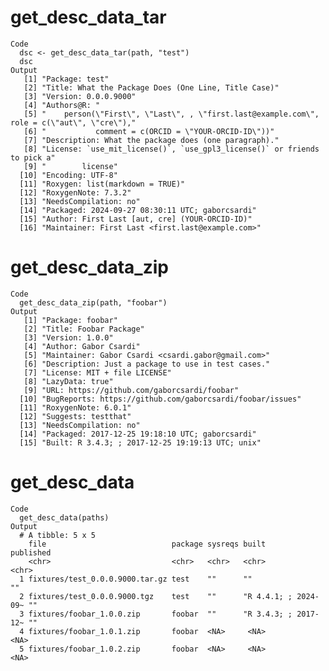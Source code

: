 # get_desc_data_tar

    Code
      dsc <- get_desc_data_tar(path, "test")
      dsc
    Output
       [1] "Package: test"                                                                            
       [2] "Title: What the Package Does (One Line, Title Case)"                                      
       [3] "Version: 0.0.0.9000"                                                                      
       [4] "Authors@R: "                                                                              
       [5] "    person(\"First\", \"Last\", , \"first.last@example.com\", role = c(\"aut\", \"cre\"),"
       [6] "           comment = c(ORCID = \"YOUR-ORCID-ID\"))"                                       
       [7] "Description: What the package does (one paragraph)."                                      
       [8] "License: `use_mit_license()`, `use_gpl3_license()` or friends to pick a"                  
       [9] "        license"                                                                          
      [10] "Encoding: UTF-8"                                                                          
      [11] "Roxygen: list(markdown = TRUE)"                                                           
      [12] "RoxygenNote: 7.3.2"                                                                       
      [13] "NeedsCompilation: no"                                                                     
      [14] "Packaged: 2024-09-27 08:30:11 UTC; gaborcsardi"                                           
      [15] "Author: First Last [aut, cre] (YOUR-ORCID-ID)"                                            
      [16] "Maintainer: First Last <first.last@example.com>"                                          

# get_desc_data_zip

    Code
      get_desc_data_zip(path, "foobar")
    Output
       [1] "Package: foobar"                                         
       [2] "Title: Foobar Package"                                   
       [3] "Version: 1.0.0"                                          
       [4] "Author: Gabor Csardi"                                    
       [5] "Maintainer: Gabor Csardi <csardi.gabor@gmail.com>"       
       [6] "Description: Just a package to use in test cases."       
       [7] "License: MIT + file LICENSE"                             
       [8] "LazyData: true"                                          
       [9] "URL: https://github.com/gaborcsardi/foobar"              
      [10] "BugReports: https://github.com/gaborcsardi/foobar/issues"
      [11] "RoxygenNote: 6.0.1"                                      
      [12] "Suggests: testthat"                                      
      [13] "NeedsCompilation: no"                                    
      [14] "Packaged: 2017-12-25 19:18:10 UTC; gaborcsardi"          
      [15] "Built: R 3.4.3; ; 2017-12-25 19:19:13 UTC; unix"         

# get_desc_data

    Code
      get_desc_data(paths)
    Output
      # A tibble: 5 x 5
        file                            package sysreqs built                published
        <chr>                           <chr>   <chr>   <chr>                <chr>    
      1 fixtures/test_0.0.0.9000.tar.gz test    ""      ""                   ""       
      2 fixtures/test_0.0.0.9000.tgz    test    ""      "R 4.4.1; ; 2024-09~ ""       
      3 fixtures/foobar_1.0.0.zip       foobar  ""      "R 3.4.3; ; 2017-12~ ""       
      4 fixtures/foobar_1.0.1.zip       foobar  <NA>     <NA>                <NA>     
      5 fixtures/foobar_1.0.2.zip       foobar  <NA>     <NA>                <NA>     

